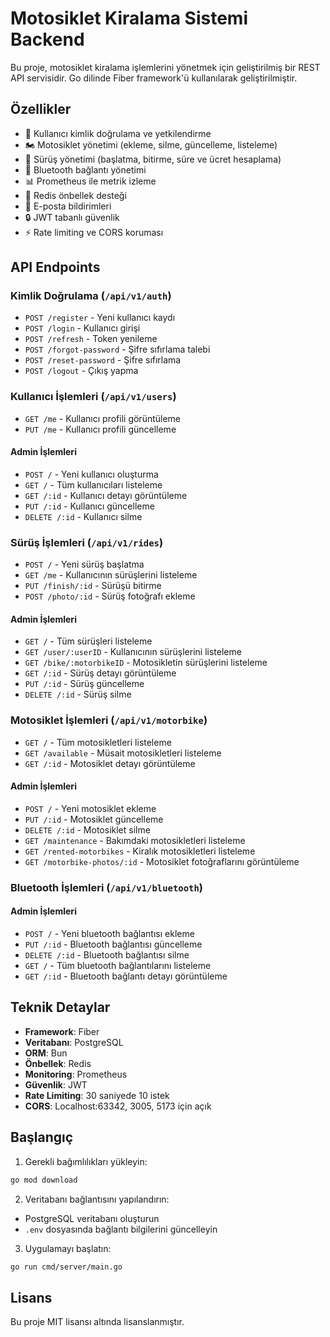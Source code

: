 # Motosiklet Kiralama Sistemi Backend

Bu proje, motosiklet kiralama işlemlerini yönetmek için geliştirilmiş bir REST API servisidir. Go dilinde Fiber framework'ü kullanılarak geliştirilmiştir.

## Özellikler

- 🔐 Kullanıcı kimlik doğrulama ve yetkilendirme
- 🏍️ Motosiklet yönetimi (ekleme, silme, güncelleme, listeleme)
- 🚦 Sürüş yönetimi (başlatma, bitirme, süre ve ücret hesaplama)
- 📱 Bluetooth bağlantı yönetimi
- 📊 Prometheus ile metrik izleme
- 🔄 Redis önbellek desteği
- 📧 E-posta bildirimleri
- 🔒 JWT tabanlı güvenlik
- ⚡ Rate limiting ve CORS koruması

## API Endpoints

### Kimlik Doğrulama (`/api/v1/auth`)
- `POST /register` - Yeni kullanıcı kaydı
- `POST /login` - Kullanıcı girişi
- `POST /refresh` - Token yenileme
- `POST /forgot-password` - Şifre sıfırlama talebi
- `POST /reset-password` - Şifre sıfırlama
- `POST /logout` - Çıkış yapma

### Kullanıcı İşlemleri (`/api/v1/users`)
- `GET /me` - Kullanıcı profili görüntüleme
- `PUT /me` - Kullanıcı profili güncelleme

#### Admin İşlemleri
- `POST /` - Yeni kullanıcı oluşturma
- `GET /` - Tüm kullanıcıları listeleme
- `GET /:id` - Kullanıcı detayı görüntüleme
- `PUT /:id` - Kullanıcı güncelleme
- `DELETE /:id` - Kullanıcı silme

### Sürüş İşlemleri (`/api/v1/rides`)
- `POST /` - Yeni sürüş başlatma
- `GET /me` - Kullanıcının sürüşlerini listeleme
- `PUT /finish/:id` - Sürüşü bitirme
- `POST /photo/:id` - Sürüş fotoğrafı ekleme

#### Admin İşlemleri
- `GET /` - Tüm sürüşleri listeleme
- `GET /user/:userID` - Kullanıcının sürüşlerini listeleme
- `GET /bike/:motorbikeID` - Motosikletin sürüşlerini listeleme
- `GET /:id` - Sürüş detayı görüntüleme
- `PUT /:id` - Sürüş güncelleme
- `DELETE /:id` - Sürüş silme

### Motosiklet İşlemleri (`/api/v1/motorbike`)
- `GET /` - Tüm motosikletleri listeleme
- `GET /available` - Müsait motosikletleri listeleme
- `GET /:id` - Motosiklet detayı görüntüleme

#### Admin İşlemleri
- `POST /` - Yeni motosiklet ekleme
- `PUT /:id` - Motosiklet güncelleme
- `DELETE /:id` - Motosiklet silme
- `GET /maintenance` - Bakımdaki motosikletleri listeleme
- `GET /rented-motorbikes` - Kiralık motosikletleri listeleme
- `GET /motorbike-photos/:id` - Motosiklet fotoğraflarını görüntüleme

### Bluetooth İşlemleri (`/api/v1/bluetooth`)
#### Admin İşlemleri
- `POST /` - Yeni bluetooth bağlantısı ekleme
- `PUT /:id` - Bluetooth bağlantısı güncelleme
- `DELETE /:id` - Bluetooth bağlantısı silme
- `GET /` - Tüm bluetooth bağlantılarını listeleme
- `GET /:id` - Bluetooth bağlantı detayı görüntüleme

## Teknik Detaylar

- **Framework**: Fiber
- **Veritabanı**: PostgreSQL
- **ORM**: Bun
- **Önbellek**: Redis
- **Monitoring**: Prometheus
- **Güvenlik**: JWT
- **Rate Limiting**: 30 saniyede 10 istek
- **CORS**: Localhost:63342, 3005, 5173 için açık

## Başlangıç

1. Gerekli bağımlılıkları yükleyin:
```bash
go mod download
```

2. Veritabanı bağlantısını yapılandırın:
- PostgreSQL veritabanı oluşturun
- `.env` dosyasında bağlantı bilgilerini güncelleyin

3. Uygulamayı başlatın:
```bash
go run cmd/server/main.go
```

## Lisans

Bu proje MIT lisansı altında lisanslanmıştır. 